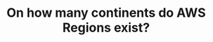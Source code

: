 ---
layout: answer
title: "On how many continents do AWS Regions exist?"
blurb: "The only continent without an AWS Region is Antarctica, meaning the other 6 continents do have one. Take a look at the AWS docs for more information o"
quid: 133
---